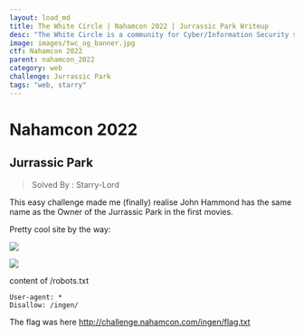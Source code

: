 ```yaml
---
layout: load_md
title: The White Circle | Nahamcon 2022 | Jurrassic Park Writeup
desc: "The White Circle is a community for Cyber/Information Security students, enthusiasts and professionals. You can discuss anything related to Security, share your knowledge with others, get help when you need it and proceed further in your journey with amazing people from all over the world."
image: images/twc_og_banner.jpg
ctf: Nahamcon 2022
parent: nahamcon_2022
category: web
challenge: Jurrassic Park
tags: "web, starry"
---
```


<h1 class="heading card-title white-text">Nahamcon 2022</h1>

## Jurrassic Park
> Solved By : Starry-Lord

This easy challenge made me (finally) realise John Hammond has the same name as the Owner of the Jurrassic Park in the first movies. 

Pretty cool site by the way:

![](https://i.imgur.com/ISh20Ne.png)

![](https://i.imgur.com/q5sFVil.png)

content of /robots.txt

```
User-agent: *
Disallow: /ingen/
```

The flag was here http://challenge.nahamcon.com/ingen/flag.txt

